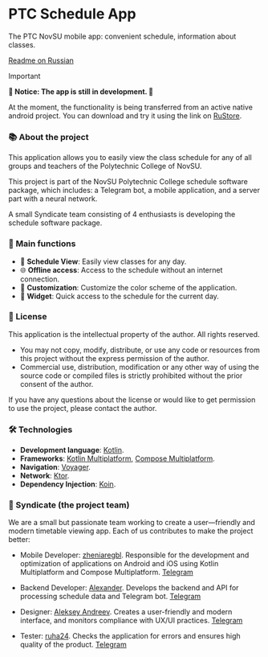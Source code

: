 # PTC Schedule App
The PTC NovSU mobile app: convenient schedule, information about classes.

[Readme on Russian](https://github.com/zheniaregbl/ptk-schedule-mobile/blob/master/ru-README.md)

>[!IMPORTANT]
>**🚨 Notice: The app is still in development. 🚨**
>
>At the moment, the functionality is being transferred from an active native android project.
You can download and try it using the link on [RuStore](https://www.rustore.ru/catalog/app/com.syndicate.ptkscheduleapp).

### 📚 About the project
This application allows you to easily view the class schedule for any of all groups and teachers of the Polytechnic College of NovSU.

This project is part of the NovSU Polytechnic College schedule software package, which includes: a Telegram bot, a mobile application, and a server part with a neural network.

A small Syndicate team consisting of 4 enthusiasts is developing the schedule software package.

### 🚀 Main functions
- 📅 **Schedule View**: Easily view classes for any day.
- 🌐 **Offline access**: Access to the schedule without an internet connection.
- 🎨 **Customization**: Customize the color scheme of the application.
- 📲 **Widget**: Quick access to the schedule for the current day.

### 📜 License
This application is the intellectual property of the author. All rights reserved.

- You may not copy, modify, distribute, or use any code or resources from this project without the express permission of the author.
- Commercial use, distribution, modification or any other way of using the source code or compiled files is strictly prohibited without the prior consent of the author.

If you have any questions about the license or would like to get permission to use the project, please contact the author.

### 🛠️ Technologies
- **Development language**: [Kotlin](https://kotlinlang.org/).
- **Frameworks**: [Kotlin Multiplatform](https://kotlinlang.org/docs/multiplatform.html), [Compose Multiplatform](https://www.jetbrains.com/compose-multiplatform/).
- **Navigation**: [Voyager](https://voyager.adriel.cafe).
- **Network**: [Ktor](https://ktor.io).
- **Dependency Injection**: [Koin](https://insert-koin.io).

### 👥 Syndicate (the project team)
We are a small but passionate team working to create a user—friendly and modern timetable viewing app. Each of us contributes to make the project better:

- Mobile Developer: [zheniaregbl](https://github.com/zheniaregbl).
Responsible for the development and optimization of applications on Android and iOS using Kotlin Multiplatform and Compose Multiplatform. [Telegram](https://t.me/regbl)

- Backend Developer: [Alexander](https://github.com/Prodix).
Develops the backend and API for processing schedule data and Telegram bot. [Telegram](https://t.me/Prodix)

- Designer: [Aleksey Andreev](https://github.com/yungplane).
Creates a user-friendly and modern interface, and monitors compliance with UX/UI practices. [Telegram](https://t.me/yung_plane)

- Tester: [ruha24](https://github.com/ruha24).
Checks the application for errors and ensures high quality of the product. [Telegram](https://t.me/ruha_42)

